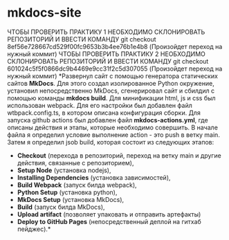 # mkdocs-site
ЧТОБЫ ПРОВЕРИТЬ ПРАКТИКУ 1 НЕОБХОДИМО СКЛОНИРОВАТЬ РЕПОЗИТОРИЙ И ВВЕСТИ КОМАНДУ git checkout 8ef56e728667cd529f00fc9653b3b4ee76b1e4b8 (Произойдет переход на нужный коммит)
ЧТОБЫ ПРОВЕРИТЬ ПРАКТИКУ 2 НЕОБХОДИМО СКЛОНИРОВАТЬ РЕПОЗИТОРИЙ И ВВЕСТИ КОМАНДУ git checkout 601024c5f5f0866dc9b4469e9cc31f2c5d307055 (Произойдет переход на нужный коммит)
*Развернул сайт с помощью генератора статических сайтов **MkDocs**. Для этого создал изолированное Python окружение, установил непосредственно MkDocs, сгенерировал сайт и сбилдил с помощью команды **mkdocs build**.
Для минификации html, js и css был использован webpack. Для его настройки был добавлен файл wtbpack.config.ts, в котором описана конфигурация сборки. Для запуска github actions был добавлен файл **mkdocs-actions.yml**, где описаны действия и этапы, которые необходимо совершить. В начале файла я определил условие выполнение action - это push в ветку main. Затем я определил jsob build, которая состоит из следующих этапов: 
- **Checkout** (перехода в репозиторий, переход на ветку main и другие действия, связанные с репозиторием),
- **Setup Node** (установка nodejs),
- **Installing Dependencies** (установка зависимостей),
- **Build Webpack** (запуск билда webpack),
- **Python Setup** (установка python),
- **MkDocs Setup** (установка MkDocs),
- **Build** (запуск билда MkDocs),
- **Upload artifact** (позволяет упаковать и отправить артефакты)
- **Deploy to GitHub Pages** (непосредственный деплой на гитхаб пейджес).*
